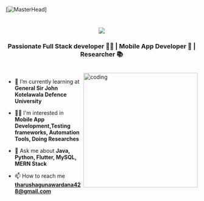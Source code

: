 [![MasterHead](https://www.google.com/search?q=banner+developer+gif+master+head&tbm=isch&chips=q:banner+developer+gif+master+head,online_chips:github+readme:vUJbHzFabpE%3D&prmd=ivsnbmz&hl=en&sa=X&ved=2ahUKEwj31_vXkJOFAxUQvmMGHWHQCYIQ4lYoAnoECAEQNg&biw=1519&bih=703#imgrc=H6uhk2ZLsIxp_M)]
<h1 align="center">
    <img src="https://readme-typing-svg.herokuapp.com/?font=Righteous&size=35&center=true&vCenter=true&width=500&height=70&duration=4000&lines=Hi+There!+👋;+I'm+Tharusha+Gunawardhana!;" />
</h1>

<h3 align="center">Passionate Full Stack developer 👨‍💻 | Mobile App Developer 📲 | Researcher 📚</h3>
<br>

<img align="right" alt="coding" width="300" src="https://cdn.dribbble.com/users/1162077/screenshots/3848914/programmer.gif">



- 🌱 I’m currently learning at **General Sir John Kotelawala Defence University**

- 👨‍💻 I'm interested in **Mobile App Development,Testing frameworks, Automation Tools, Doing Researches**

- 💬 Ask me about **Java, Python, Flutter, MySQL, MERN Stack**

- 📫 How to reach me **tharushagunawardana428@gmail.com**
